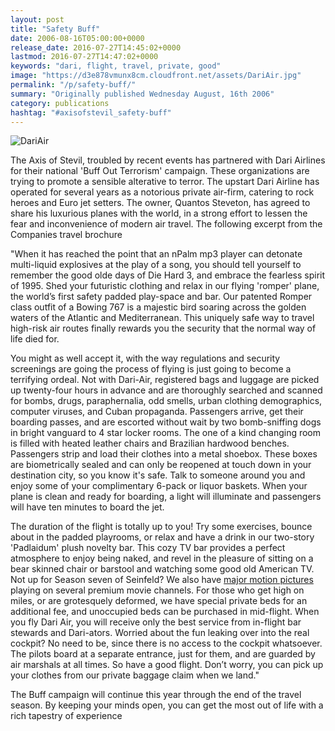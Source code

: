 ```yaml
---
layout: post
title: "Safety Buff"
date: 2006-08-16T05:00:00+0000
release_date: 2016-07-27T14:45:02+0000
lastmod: 2016-07-27T14:47:02+0000
keywords: "dari, flight, travel, private, good"
image: "https://d3e878vmunx8cm.cloudfront.net/assets/DariAir.jpg"
permalink: "/p/safety-buff/"
summary: "Originally published Wednesday August, 16th 2006"
category: publications
hashtag: "#axisofstevil_safety-buff"
---
```


[Id_1]: https://d3e878vmunx8cm.cloudfront.net/assets/DariAir.jpg "DariAir"
![DariAir][Id_1]

The Axis of Stevil, troubled by recent events has partnered with Dari Airlines for their national 'Buff Out Terrorism' campaign. These organizations are trying to promote a sensible alterative to terror. The upstart Dari Airline has operated for several years as a notorious private air-firm, catering to rock heroes and Euro jet setters. The owner, Quantos Steveton, has agreed to share his luxurious planes with the world, in a strong effort to lessen the fear and inconvenience of modern air travel.  The following excerpt from the Companies travel brochure

"When it has reached the point that an nPalm mp3 player can detonate multi-liquid explosives at the play of a song, you should tell yourself to remember the good olde days of Die Hard 3, and embrace the fearless spirit of 1995. Shed your futuristic clothing and relax in our flying 'romper' plane, the world’s first safety padded play-space and bar. Our patented Romper class outfit of a Bowing 767 is a majestic bird soaring across the golden waters of the Atlantic and Mediterranean. This uniquely safe way to travel high-risk air routes finally rewards you the security that the normal way of life died for.

You might as well accept it, with the way regulations and security screenings are going the process of flying is just going to become a terrifying ordeal. Not with Dari-Air, registered bags and luggage are picked up twenty-four hours in advance and are thoroughly searched and scanned for bombs, drugs, paraphernalia, odd smells, urban clothing demographics, computer viruses, and Cuban propaganda. Passengers arrive, get their boarding passes, and are escorted without wait by two bomb-sniffing dogs in bright vanguard to 4 star locker rooms. The one of a kind changing room is filled with heated leather chairs and Brazilian hardwood benches. Passengers strip and load their clothes into a metal shoebox. These boxes are biometrically sealed and can only be reopened at touch down in your destination city, so you know it's safe. Talk to someone around you and enjoy some of your complimentary 6-pack or liquor baskets. When your plane is clean and ready for boarding, a light will illuminate and passengers will have ten minutes to board the jet.

The duration of the flight is totally up to you! Try some exercises, bounce about in the padded playrooms, or relax and have a drink in our two-story 'Padlaidum' plush novelty bar. This cozy TV bar provides a perfect atmosphere to enjoy being naked, and revel in the pleasure of sitting on a bear skinned chair or barstool and watching some good old American TV. Not up for Season seven of Seinfeld? We also have [major motion pictures](https://d3e878vmunx8cm.cloudfront.net/assets/ofmime&melon.jpg "major motion pictures") playing on several premium movie channels. For those who get high on miles, or are grotesquely deformed, we have special private beds for an additional fee, and unoccupied beds can be purchased in mid-flight. When you fly Dari Air, you will receive only the best service from in-flight bar stewards and Dari-ators. Worried about the fun leaking over into the real cockpit? No need to be, since there is no access to the cockpit whatsoever. The pilots board at a separate entrance, just for them, and are guarded by air marshals at all times. So have a good flight. Don’t worry, you can pick up your clothes from our private baggage claim when we land."

The Buff campaign will continue this year through the end of the travel season.  By keeping your minds open, you can get the most out of life with a rich tapestry of experience
